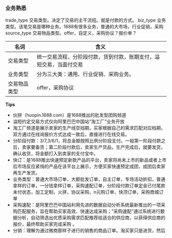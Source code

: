 ### 业务熟悉

trade_type    交易类型。决定了交易的主干流程。就是付款的方式。
biz_type      业务类型。该笔交易是哪种业务。1688有很多业务，普通的大市场，行业促销，采购
source_type   交易物品类型。offer，自定义，采购协议？报价单？

名词     | 含义
------  |  --------------
交易类型 |  统一交易流程，分阶段付款，货到付款，账期支付，溢短交易，当面付交易
业务类型  | 分为三大类：通用、行业促销、采购业务。
交易物品类型 | offer，采购协议




**Tips**

* 伙拼（huopin.1688.com）是1688推出的批发型团购频道
* 溢短约定交易方式仅向阿里巴巴中国站“淘工厂”业务开放
* 淘工厂频道是展示卖家的生产线空挡期，买家根据自己的需求匹配对应档期， 双方通过在线询报价方式达成一致后，直接进行在线交易。
* 分阶段付款：3/7,3/6/1，将总金额按照比例分阶段支付。一般第一阶段付款之后，卖家要备货；第二阶段付款后，卖家生产货品，生产完成后，就要发货，确认收货，将金额打入到卖家的支付宝中。
* 快订：是1688推出快速预定新款产品的平台，卖家将尚未上市的新品或者上市后市场反应紧俏的产品在该平台上展示，方便买家快速预定成团，成团后卖家再生产发货。
* 业务类型：普通大市场订单，大额批发订单，自主订单，专场活动折扣，普通拿样的订单，一分钱拿样订单，采购速配订单，分阶段付款订单定金已付尾款未付状态，加工定制，火拼，协议采购，n元购订单，快顶订单，采购商城订单
* 采购速配：是阿里巴巴中国站利用先进的数据自动分析系统最新推出的一项采购匹配服务，旨在帮助买家高效、快速达成采购；“采购速配”通过系统进行数据分析，自动筛选出优质采购需求匹配推荐给适合的供应商，以获得供应商的报价，最终帮助买家完成采购 。
* 分销：理解为通过微商那样子进行的销售的商品订单。淘买家只是进货，然后